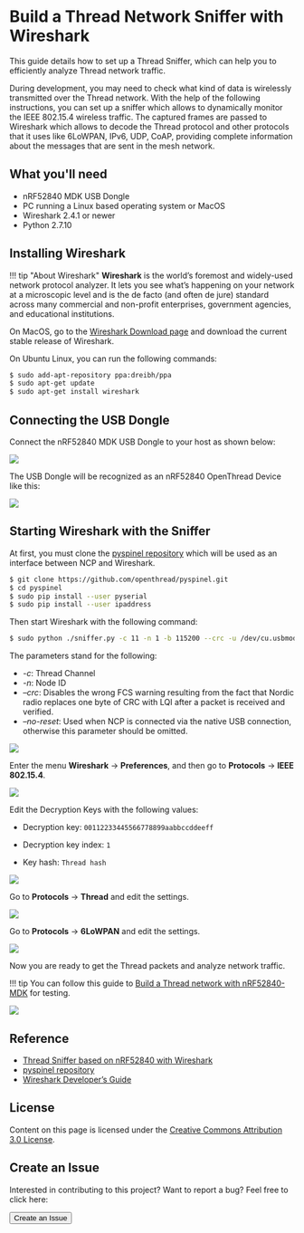 # Build a Thread Network Sniffer with Wireshark

This guide details how to set up a Thread Sniffer, which can help you to efficiently analyze Thread network traffic.

During development, you may need to check what kind of data is wirelessly transmitted over the Thread network. With the help of the following instructions, you can set up a sniffer which allows to dynamically monitor the IEEE 802.15.4 wireless traffic. The captured frames are passed to Wireshark which allows to decode the Thread protocol and other protocols that it uses like 6LoWPAN, IPv6, UDP, CoAP, providing complete information about the messages that are sent in the mesh network.


## What you'll need

* nRF52840 MDK USB Dongle
* PC running a Linux based operating system or MacOS
* Wireshark 2.4.1 or newer
* Python 2.7.10

## Installing Wireshark

!!! tip "About Wireshark"
    **Wireshark** is the world’s foremost and widely-used network protocol analyzer. It lets you see what’s happening on your network at a microscopic level and is the de facto (and often de jure) standard across many commercial and non-profit enterprises, government agencies, and educational institutions.

On MacOS, go to the [Wireshark Download page](https://www.wireshark.org/#download) and download the current stable release of Wireshark.

On Ubuntu Linux, you can run the following commands:

``` sh
$ sudo add-apt-repository ppa:dreibh/ppa
$ sudo apt-get update
$ sudo apt-get install wireshark
```

## Connecting the USB Dongle

Connect the nRF52840 MDK USB Dongle to your host as shown below: 

![](assets/images/connecting-dongle.jpg)

The USB Dongle will be recognized as an nRF52840 OpenThread Device like this:

![](assets/images/nrf52840-openthread-device-info.png)

## Starting Wireshark with the Sniffer

At first, you must clone the [pyspinel repository](https://github.com/openthread/pyspinel.git) which will be used as an interface between NCP and Wireshark.

``` sh
$ git clone https://github.com/openthread/pyspinel.git
$ cd pyspinel
$ sudo pip install --user pyserial
$ sudo pip install --user ipaddress
```

Then start Wireshark with the following command:

``` sh
$ sudo python ./sniffer.py -c 11 -n 1 -b 115200 --crc -u /dev/cu.usbmodem1411 --no-reset | wireshark -k -i -
```

The parameters stand for the following: 

* *-c*: Thread Channel
* *-n*: Node ID 
* *–crc*: Disables the wrong FCS warning resulting from the fact that Nordic radio replaces one byte of CRC with LQI after a packet is received and verified. 
* *–no-reset*: Used when NCP is connected via the native USB connection, otherwise this parameter should be omitted.

![](assets/images/starting-sniffer.png)

Enter the menu **Wireshark** -> **Preferences**, and then go to **Protocols** -> **IEEE 802.15.4**.

![](assets/images/ieee802154-settings.png)

Edit the Decryption Keys with the following values:

* Decryption key: `00112233445566778899aabbccddeeff`

* Decryption key index: `1`

* Key hash: `Thread hash`


![](assets/images/decryption-keys.png)

Go to **Protocols** -> **Thread** and edit the settings.

![](assets/images/thread-settings.png)

Go to **Protocols** -> **6LoWPAN** and edit the settings.

![](assets/images/6lowpan-settings.png)

Now you are ready to get the Thread packets and analyze network traffic.

!!! tip
    You can follow this guide to [Build a Thread network with nRF52840-MDK](https://wiki.makerdiary.com/nrf52840-mdk/openthread/) for testing.

![](assets/images/wireshark-sniffering.png)


## Reference

* [Thread Sniffer based on nRF52840 with Wireshark](http://infocenter.nordicsemi.com/topic/com.nordic.infocenter.thread_zigbee.v1.0.0/thread_sniffer.html)
* [pyspinel repository](https://github.com/openthread/pyspinel.git)
* [Wireshark Developer’s Guide](https://www.wireshark.org/docs/wsdg_html_chunked/)


## License
Content on this page is licensed under the [Creative Commons Attribution 3.0 License](https://creativecommons.org/licenses/by/3.0/).

## Create an Issue

Interested in contributing to this project? Want to report a bug? Feel free to click here:

<a href="https://github.com/makerdiary/nrf52840-mdk-usb-dongle/issues/new"><button data-md-color-primary="red-bud"><i class="fa fa-github"></i> Create an Issue</button></a>

